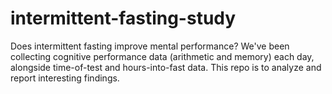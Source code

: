 # intermittent-fasting-study
Does intermittent fasting improve mental performance? We've been collecting cognitive performance data (arithmetic and memory) each day, alongside time-of-test and hours-into-fast data. This repo is to analyze and report interesting findings.
